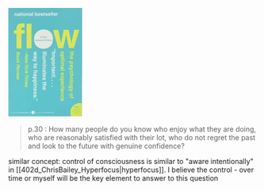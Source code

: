 ![](406_i.png)
 > p.30 : How many people do you know who enjoy what they are doing, who are reasonably satisfied with their lot, who do not regret the past and look to the future with genuine confidence? 
 
 similar concept: control of consciousness is similar to "aware intentionally" in [[402d_ChrisBailey_Hyperfocus|hyperfocus]]. I believe the control - over time or myself will be the key element to answer to this question
